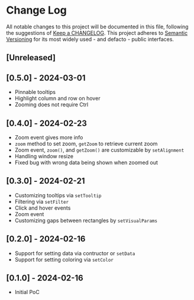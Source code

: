 # Change Log

All notable changes to this project will be documented in this file, following the suggestions of [Keep a CHANGELOG](http://keepachangelog.com/). This project adheres to [Semantic Versioning](http://semver.org/) for its most widely used - and defacto - public interfaces.

## [Unreleased]

## [0.5.0] - 2024-03-01

- Pinnable tooltips
- Highlight column and row on hover
- Zooming does not require Ctrl

## [0.4.0] - 2024-02-23

- Zoom event gives more info
- `zoom` method to set zoom, `getZoom` to retrieve current zoom
- Zoom event, `zoom()`, and `getZoom()` are customizable by `setAlignment`
- Handling window resize
- Fixed bug with wrong data being shown when zoomed out

## [0.3.0] - 2024-02-21

- Customizing tooltips via `setTooltip`
- Filtering via `setFilter`
- Click and hover events
- Zoom event
- Customizing gaps between rectangles by `setVisualParams`

## [0.2.0] - 2024-02-16

- Support for setting data via contructor or `setData`
- Support for setting coloring via `setColor`

## [0.1.0] - 2024-02-16

- Initial PoC
